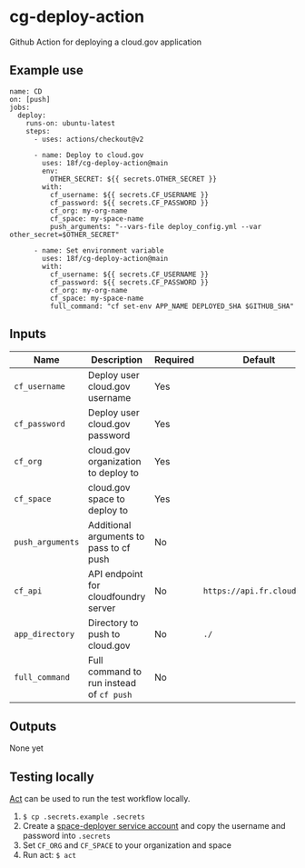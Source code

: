 # cg-deploy-action

Github Action for deploying a cloud.gov application

## Example use

```
name: CD
on: [push]
jobs:
  deploy:
    runs-on: ubuntu-latest
    steps:
      - uses: actions/checkout@v2

      - name: Deploy to cloud.gov
        uses: 18f/cg-deploy-action@main
        env:
          OTHER_SECRET: ${{ secrets.OTHER_SECRET }}
        with:
          cf_username: ${{ secrets.CF_USERNAME }}
          cf_password: ${{ secrets.CF_PASSWORD }}
          cf_org: my-org-name
          cf_space: my-space-name
          push_arguments: "--vars-file deploy_config.yml --var other_secret=$OTHER_SECRET"

      - name: Set environment variable
        uses: 18f/cg-deploy-action@main
        with:
          cf_username: ${{ secrets.CF_USERNAME }}
          cf_password: ${{ secrets.CF_PASSWORD }}
          cf_org: my-org-name
          cf_space: my-space-name
          full_command: "cf set-env APP_NAME DEPLOYED_SHA $GITHUB_SHA"
```

## Inputs

| Name | Description | Required | Default |
| ---- | ----------- | -------- | ------- |
| `cf_username` | Deploy user cloud.gov username | Yes | |
| `cf_password` | Deploy user cloud.gov password | Yes | |
| `cf_org` | cloud.gov organization to deploy to | Yes | |
| `cf_space` | cloud.gov space to deploy to | Yes | |
| `push_arguments` | Additional arguments to pass to cf push | No | |
| `cf_api` | API endpoint for cloudfoundry server | No | `https://api.fr.cloud.gov` |
| `app_directory` | Directory to push to cloud.gov | No | `./` |
| `full_command` | Full command to run instead of `cf push` | No | |

## Outputs

None yet

## Testing locally

[Act](https://github.com/nektos/act) can be used to run the test workflow locally.

1. `$ cp .secrets.example .secrets`
1. Create a [space-deployer service account](https://cloud.gov/docs/services/cloud-gov-service-account/) and copy the username and password into `.secrets`
1. Set `CF_ORG` and `CF_SPACE` to your organization and space
1. Run act: `$ act`

